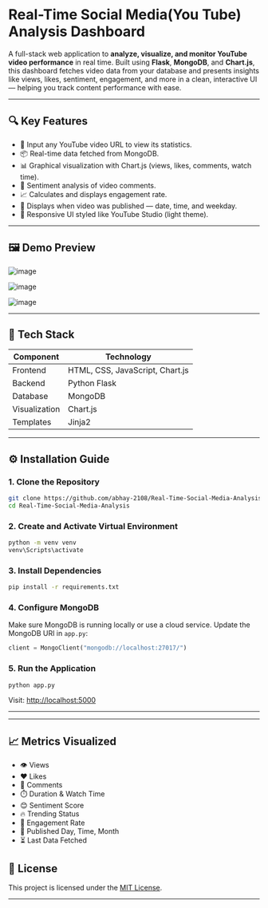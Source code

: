 

# Real-Time Social Media(You Tube) Analysis Dashboard

A full-stack web application to **analyze, visualize, and monitor YouTube video performance** in real time. Built using **Flask**, **MongoDB**, and **Chart.js**, this dashboard fetches video data from your database and presents insights like views, likes, sentiment, engagement, and more in a clean, interactive UI — helping you track content performance with ease.

---

## 🔍 Key Features

- 🔗 Input any YouTube video URL to view its statistics.
- 📦 Real-time data fetched from MongoDB.
- 📊 Graphical visualization with Chart.js (views, likes, comments, watch time).
- 💬 Sentiment analysis of video comments.
- 📈 Calculates and displays engagement rate.
- 🧭 Displays when video was published — date, time, and weekday.
- 🧠 Responsive UI styled like YouTube Studio (light theme).

---

## 🖼️ Demo Preview
![image](https://github.com/user-attachments/assets/c6e19e68-f208-44d0-98df-7745cdc35853)

![image](https://github.com/user-attachments/assets/758fea4e-a963-485b-be38-a4ed06c6b35b)

![image](https://github.com/user-attachments/assets/bb303559-bcef-45ce-877d-d7cb0af25c54)

---

## 🚀 Tech Stack

| Component     | Technology       |
|---------------|------------------|
| Frontend      | HTML, CSS, JavaScript, Chart.js |
| Backend       | Python Flask     |
| Database      | MongoDB          |
| Visualization | Chart.js         |
| Templates     | Jinja2           |

---

## ⚙️ Installation Guide

### 1. Clone the Repository

```bash
git clone https://github.com/abhay-2108/Real-Time-Social-Media-Analysis.git
cd Real-Time-Social-Media-Analysis
````

### 2. Create and Activate Virtual Environment

```bash
python -m venv venv
venv\Scripts\activate
```

### 3. Install Dependencies

```bash
pip install -r requirements.txt
```

### 4. Configure MongoDB

Make sure MongoDB is running locally or use a cloud service. Update the MongoDB URI in `app.py`:

```python
client = MongoClient("mongodb://localhost:27017/")
```

### 5. Run the Application

```bash
python app.py
```

Visit: [http://localhost:5000](http://localhost:5000)

---

---

## 📈 Metrics Visualized

* 👁️ Views
* ❤️ Likes
* 💬 Comments
* ⏱️ Duration & Watch Time
* 😊 Sentiment Score
* 🔥 Trending Status
* 📌 Engagement Rate
* 📅 Published Day, Time, Month
* ⏳ Last Data Fetched


## 📄 License

This project is licensed under the [MIT License](LICENSE).

---
